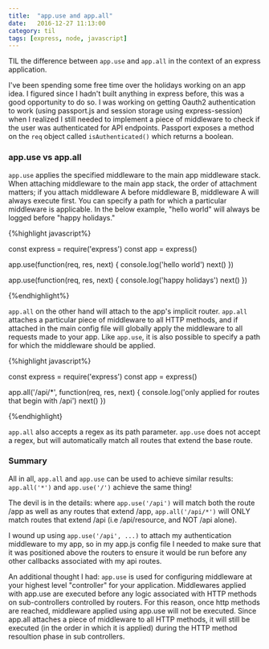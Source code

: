 ```yaml
---
title:  "app.use and app.all"
date:   2016-12-27 11:13:00
category: til
tags: [express, node, javascript]
---
```


TIL the difference between `app.use` and `app.all` in the context of an express application.

I've been spending some free time over the holidays working on an app idea. I figured since I hadn't built anything in express before, this was a good opportunity to do so. I was working on getting Oauth2 authentication to work (using passport.js and session storage using express-session) when I realized I still needed to implement a piece of middleware to check if the user was authenticated for API endpoints. Passport exposes a method on the `req` object called `isAuthenticated()` which returns a boolean.

### app.use vs app.all

`app.use` applies the specified middleware to the main app middleware stack. When attaching middleware to the main app stack, the order of attachment matters; if you attach middleware A before middleware B, middleware A will always execute first. You can specify a path for which a particular middleware is applicable. In the below example, "hello world" will always be logged before "happy holidays."

{%highlight javascript%}

const express = require('express')
const app = express()

app.use(function(req, res, next) {
  console.log('hello world')
  next()
})

app.use(function(req, res, next) {
  console.log('happy holidays')
  next()
})

{%endhighlight%}

`app.all` on the other hand will attach to the app's implicit router. `app.all` attaches a particular piece of middleware to all HTTP methods, and if attached in the main config file will globally apply the middleware to all requests made to your app. Like `app.use`, it is also possible to specify a path for which the middleware should be applied.

{%highlight javascript%}

const express = require('express')
const app = express()

app.all('/api/*', function(req, res, next) {
  console.log('only applied for routes that begin with /api')
  next()
})

{%endhighlight}

`app.all` also accepts a regex as its path parameter. `app.use` does not accept a regex, but will automatically match all routes that extend the base route.

### Summary

All in all, `app.all` and `app.use` can be used to achieve similar results: `app.all('*')` and `app.use('/')` achieve the same thing!

The devil is in the details: where `app.use('/api')` will match both the route /app as well as any routes that extend /app, `app.all('/api/*')` will ONLY match routes that extend /api (i.e /api/resource, and NOT /api alone).

I wound up using `app.use('/api', ...)` to attach my authentication middleware to my app, so in my app.js config file I needed to make sure that it was positioned above the routers to ensure it would be run before any other callbacks associated with my api routes.

An additional thought I had: `app.use` is used for configuring middleware at your highest level "controller" for your application. Middlewares applied with app.use are executed before any logic associated with HTTP methods on sub-controllers controlled by routers. For this reason, once http methods are reached, middleware applied using app.use will not be executed. Since app.all attaches a piece of middleware to all HTTP methods, it will still be executed (in the order in which it is applied) during the HTTP method resoultion phase in sub controllers.
